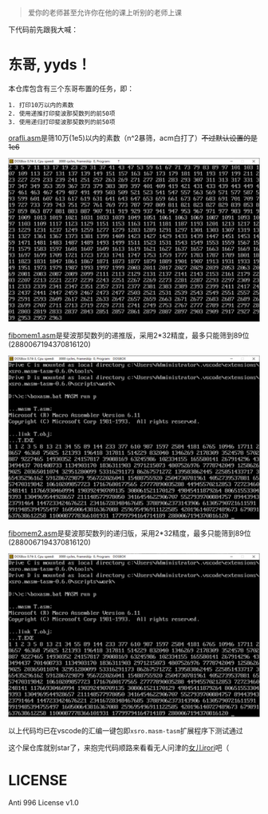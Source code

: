 > 爱你的老师甚至允许你在他的课上听别的老师上课

下代码前先跟我大喊：

# 东哥, yyds！

本仓库包含有三个东哥布置的任务，即：

    1. 打印10万以内的素数
    2. 使用递推打印斐波那契数列的前50项
    3. 使用递归打印斐波那契数列的前50项

[orafli.asm](orafli.asm)是筛10万(1e5)以内的素数（n^2暴筛，acm白打了）~~不过默认设置的是1e6~~

![](orafli.png)

[fibomem1.asm](fibomem1.asm)是斐波那契数列的递推版，采用2*32精度，最多只能筛到89位(2880067194370816120)

![](fibomem1.png)

[fibomem2.asm](fibomem2.asm)是斐波那契数列的递归版，采用2*32精度，最多只能筛到89位(2880067194370816120)

![](fibomem2.png)

以上代码均已在vscode的汇编一键包即`xsro.masm-tasm`扩展程序下测试通过

这个屎仓库就别star了，来抱完代码顺路来看看无人问津的[女儿irori](https://github.com/voidf/bot_irori)吧（

# LICENSE

Anti 996 License v1.0